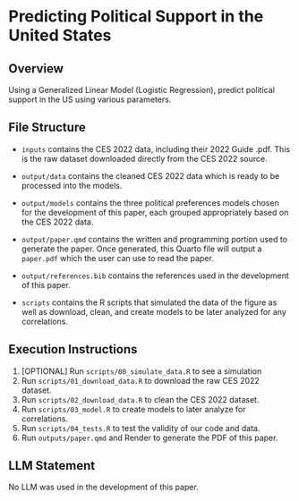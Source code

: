 # Predicting Political Support in the United States

## Overview
Using a Generalized Linear Model (Logistic Regression), predict political support in the US using various parameters.

## File Structure
- `inputs` contains the CES 2022 data, including their 2022 Guide .pdf. This is the raw dataset downloaded directly from the CES 2022 source.

- `output/data` contains the cleaned CES 2022 data which is ready to be processed into the models.

- `output/models` contains the three political preferences models chosen for the development of this paper, each grouped appropriately based on the CES 2022 data.

- `output/paper.qmd` contains the written and programming portion used to generate the paper. Once generated, this Quarto file will output a `paper.pdf` which the user can use to read the paper. 

- `output/references.bib` contains the references used in the development of this paper.

- `scripts` contains the R scripts that simulated the data of the figure as well as download, clean, and create models to be later analyzed for any correlations.


## Execution Instructions

1. [OPTIONAL] Run `scripts/00_simulate_data.R` to see a simulation
2. Run `scripts/01_download_data.R` to download the raw CES 2022 dataset.
3. Run `scripts/02_download_data.R` to clean the CES 2022 dataset.
4. Run `scripts/03_model.R` to create models to later analyze for correlations.
5. Run `scripts/04_tests.R` to test the validity of our code and data.
6. Run `outputs/paper.qmd` and Render to generate the PDF of this paper.


## LLM Statement
No LLM was used in the development of this paper.